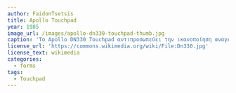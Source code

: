 ```yaml
---
author: FaidonTsetsis
title: Apollo Touchpad
year: 1985
image_url: /images/apollo-dn330-touchpad-thumb.jpg
caption: 'Το Apollo DN330 Touchpad αντιπροσωπεύει την ικανοποίηση αναγκών που οι χρήστες δεν γνώριζαν ότι είχαν στη σχέση ανθρώπου-υπολογιστή. Οι χρήστες εκείνης της εποχής δεν μπορούσαν να φανταστούν ποτέ ότι το αναλογικό ποντίκι θα μπορούσε να θεωρηθεί περιττό και να υπάρξει ενσωμάτωση ενός αισθητήρα touchpad στο πληκτρολόγιο. Είναι η επιτομή της καινοτομίας στη σχέση ανθρώπου-υπολογιστή και πλεόν αυτή η ιδέα παρατηρείται σε κάθε φορητό υπολογιστή που κυκλοφορεί.'
license_url: 'https://commons.wikimedia.org/wiki/File:Dn330.jpg'
license_text: wikimedia
categories:
  - forms
tags:
  - Touchpad
---
```

